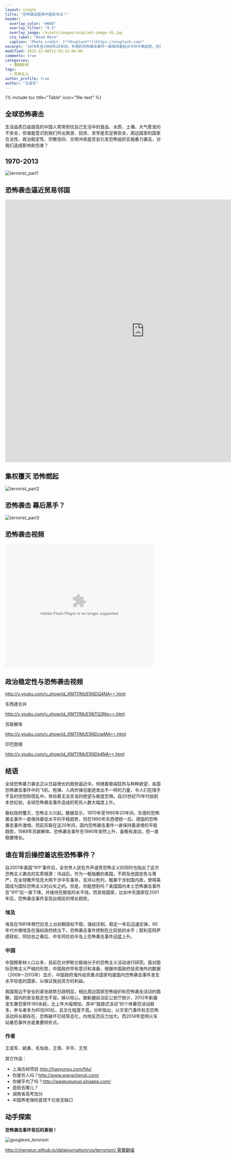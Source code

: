 ```yaml
---
layout: single
title: "恐怖袭击距离中国有多远？"
header:
  overlay_color: "#000"
  overlay_filter: "0.5"
  overlay_image: /assets/images/unsplash-image-16.jpg
  cta_label: "Read More"
  caption: "Photo credit: [**Unsplash**](https://unsplash.com)"
excerpt: "1970年至1990年20年间，东德的恐怖袭击事件一直保持着低水平的平稳趋势，但在1990年东西德统一后，德国的恐怖袭击事件激增。而前苏联在这20年间，国内恐怖袭击事件一直保持着递增的平稳趋势，1989年苏联解体，恐怖袭击事件在1990年突然上升，虽略有波动，但一直稳健增长。"
modified: 2015-12-08T11:55:22-04:00
comments: true
categories:
  - 数据新闻
tags:
  - 恐怖主义
author_profile: true
author: "王成军"
---
```



{% include toc title="Table" icon="file-text" %}


## 全球恐怖袭击

生活品质日益提高的中国人常常担忧自己生活中的食品、水质、土壤、大气愈发的不安全，但谁能意识到我们外出旅游、投资、求学是否足够安全，周边国家的国家合法性、政治稳定性、宗教信仰、文明冲突是否会引发恐怖组织实施暴力袭击，对我们造成影响和伤害？

## 1970-2013

![terrorist_part1](http://oaf2qt3yk.bkt.clouddn.com/9284f1b41ff5af989e205b2f9a648c70.png)

## 恐怖袭击逼近贸易邻国

<iframe src="http://chengjun.github.io/datajournalism/vis/GlobalTerroristAttacks/" width="900" height="850" frameborder="0" scrolling="no"></iframe>

## 集权覆灭 恐怖燃起

![terrorist_part2](http://oaf2qt3yk.bkt.clouddn.com/272bd64a7a62871e5df46b23c338b620.png)

## 恐怖袭击 幕后黑手？

![terrorist_part3](http://oaf2qt3yk.bkt.clouddn.com/157e810894615de318699a3bfabd0148.png)

## 恐怖袭击视频

<embed src="http://player.youku.com/player.php/sid/XMTI1MzE5NDQ4NA==/v.swf" allowFullScreen="true" quality="high" width="480" height="400" align="middle" allowScriptAccess="always" type="application/x-shockwave-flash"><br />


## 政治稳定性与恐怖袭击视频

http://v.youku.com/v_show/id_XMTI1MzE5NDQ4NA==.html

东西德合并

http://v.youku.com/v_show/id_XMTI1MzE5NTQ3Ng==.html

苏联解体

http://v.youku.com/v_show/id_XMTI1MzE5NDcwMA==.html

印巴困境

http://v.youku.com/v_show/id_XMTI1MzE5NDk4NA==.html

## 结语

全球恐怖暴力袭击正以日益增长的趋势逼近中。伴随着极端狂热与种种欲望，各国恐怖袭击事件中的飞机、枪弹、人肉炸弹总能迸发出不一样的力量，令人们在措手不及的恍惚和慌乱中，体验着无法言说的绝望与极度恐惧。自20世纪70年代始到本世纪初，全球恐怖袭击事件造成的死伤人数大幅度上升。

极权政府覆灭，恐怖主义兴起。数据显示，1970年至1990年20年间，东德的恐怖袭击事件一直保持着低水平的平稳趋势，但在1990年东西德统一后，德国的恐怖袭击事件激增。而前苏联在这20年间，国内恐怖袭击事件一直保持着递增的平稳趋势，1989年苏联解体，恐怖袭击事件在1990年突然上升，虽略有波动，但一直稳健增长。

## 谁在背后操控着这些恐怖事件？

自2001年美国“911”事件后，全世界人民在齐声谴责恐怖主义的同时也指出了这次恐怖主义袭击的实质根源：冷战后，作为一极独霸的美国，不顾及他国安危与尊严，在全球撒开信息大网干涉中东事务，支持以色列，粗暴干涉别国内政，使得美国成为国际恐怖主义的众矢之的。但是，你能想到吗？美国国内本土恐怖袭击事件在“911”后一直下降，并维持在极低的水平线。而其他国家，比如中东国家在2001年后，恐怖袭击事件呈现出相反的增长趋势。

### 埃及

埃及在1981年穆巴拉克上台初期政权不稳，强权压制，稳定一年后迅速反弹，90年代中期埃及在强权政府统治下，恐怖袭击事件控制在比较低的水平；叙利亚阿萨德政权，阿拉伯之春后，中东阿拉伯半岛上恐怖袭击事件迅猛上升。

### 中国

中国穆斯林人口众多，目前在对伊斯兰极端分子的恐怖主义活动进行研究。面对国际恐怖主义严峻的形势，中国政府早有意识和准备，根据中国政府投资海外的数据（2008—2013年）显示，中国政府海外投资重点国家均是国内恐怖袭击事件发生水平较低的国家，以保证我投资方的利益。

我国周边不安全的紧张趋势日趋明显。相比周边国家恐怖组织和恐怖袭击活动的猖獗，国内的安全稳定也不容。掉以轻心。据新疆自治区公安厅统计，2012年新疆发生暴恐案件190余起，比上年大幅增加，其中“独狼式活动”的个体暴恐活动趋多，参与者多为80后90后，且文化程度不高。分析指出，以天安门事件标志恐怖活动将长期存在，恐怖破坏已经常态化，内地反恐压力加大。而2014年昆明火车站暴恐事件亦是重要转折点。

### 作者

王成军、姚勇、毛怡玫、王倩、羊华、王悦

其它作品：

- 上海古树项目 <a href="http://haoyunsu.com/fdu/">http://haoyunsu.com/fdu/</a>
- 你是穷人吗？<a href="http://www.wangchenqi.com/">http://www.wangchenqi.com/</a>
- 你被平均了吗？<a href="http://wageupupup.sinaapp.com/">http://wageupupup.sinaapp.com/</a>
- 逛街去哪儿？
- 湖南省高考加分
- 中国养老保险首现千亿收支缺口


## 动手探索

**恐怖袭击事件背后的真相！**

![googlevis_terorism](http://oaf2qt3yk.bkt.clouddn.com/acfad9e850fb0e1c1b77ac81565739ad.png)

[http://chengjun.github.io/datajournalism/vis/terrorism/ 需要翻墙](http://chengjun.github.io/datajournalism/vis/terrorism/)

